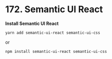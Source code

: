 # 172. Semantic UI React

**Install Semantic UI React**
```
yarn add semantic-ui-react semantic-ui-css
```
or
```
npm install semantic-ui-react semantic-ui-css
```

